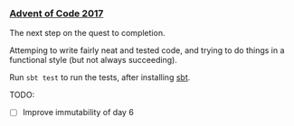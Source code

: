 ### [Advent of Code 2017](https://adventofcode.com/2017)

The next step on the quest to completion.

Attemping to write fairly neat and tested code, and trying to do things in a
functional style (but not always succeeding).

Run `sbt test` to run the tests, after installing
[sbt](https://www.scala-sbt.org/).

TODO:

* [ ] Improve immutability of day 6
